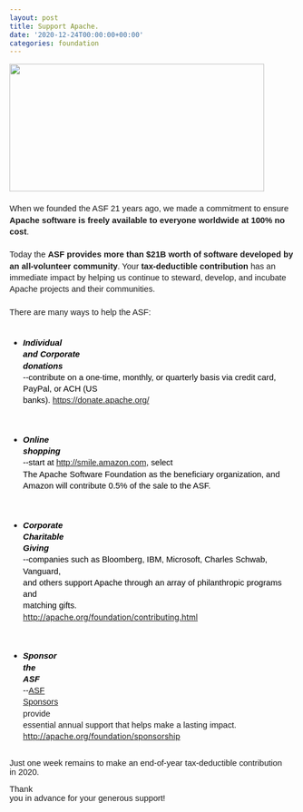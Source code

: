 ```yaml
---
layout: post
title: Support Apache.
date: '2020-12-24T00:00:00+00:00'
categories: foundation
---
```

<p dir="ltr" style="line-height:1.38;margin-top:0pt;margin-bottom:0pt;"><span style="font-size:11pt;font-family:Arial;color:#000000;background-color:transparent;font-weight:400;font-style:normal;font-variant:normal;text-decoration:none;vertical-align:baseline;white-space:pre;white-space:pre-wrap;"><span style="border:none;display:inline-block;overflow:hidden;width:449px;height:225px;"><img src="https://lh6.googleusercontent.com/1YB2t-PxpXFUzVykDX3JNjSA8_gQ1SAlDxlXKchskfAkqbrkFbXgm0efxP_nvlb0RQJMStjUw2AdTrcUK-mMy2NhF5zj1p_C8YvvaPqjQMzFNCDnYRRpYBrNPtG_K97ROzRY9sFp" width="449" height="225" style="margin-left:0px;margin-top:0px;"></span></span></p><p dir="ltr" style="line-height:1.38;margin-top:0pt;margin-bottom:0pt;"><span style="background-color: transparent; font-family: Arial; font-size: 11pt; white-space: pre-wrap;"><br></span></p><p dir="ltr" style="line-height:1.38;margin-top:0pt;margin-bottom:0pt;"><span style="background-color: transparent; font-family: Arial; font-size: 11pt; white-space: pre-wrap;">When we founded the ASF 21 years ago, we made a commitment to ensure <b>Apache software is freely available to everyone worldwide at 100% no cost</b>.&nbsp;</span></p><p dir="ltr" style="line-height:1.38;margin-top:0pt;margin-bottom:0pt;"><span style="background-color: transparent; font-family: Arial; font-size: 11pt; white-space: pre-wrap;"><br></span><span style="background-color: transparent; font-family: Arial; font-size: 11pt; white-space: pre-wrap;">Today the <b>ASF provides more than $21B worth of software developed by an all-volunteer community</b>. Your <b>tax-deductible contribution</b> has an immediate impact by helping us continue to steward, develop, and incubate Apache projects and their communities.&nbsp;</span></p><p dir="ltr" style="line-height:1.38;margin-top:0pt;margin-bottom:0pt;"><span style="background-color: transparent; font-family: Arial; font-size: 11pt; white-space: pre-wrap;"><br></span><span style="background-color: transparent; font-family: Arial; font-size: 11pt; white-space: pre-wrap;">There are many ways to help the ASF:

</span></p><ul><li style="line-height: 1.38; margin-top: 0pt; margin-bottom: 0pt;"><span style="font-size: 11pt; font-family: Arial; color: rgb(0, 0, 0); background-color: transparent; font-variant: normal; text-decoration: none; vertical-align: baseline; white-space: pre-wrap;"><b style=""><i>Individual and Corporate donations</i></b></span><span style="font-size:11pt;font-family:Arial;color:#000000;background-color:transparent;font-weight:400;font-style:normal;font-variant:normal;text-decoration:none;vertical-align:baseline;white-space:pre;white-space:pre-wrap;"> --contribute on a one-time, monthly, or quarterly basis via credit card, PayPal, or ACH (US banks).&nbsp;<a href="https://donate.apache.org/" target="_blank">https://donate.apache.org/</a>

</span></li><li style="line-height: 1.38; margin-top: 0pt; margin-bottom: 0pt;"><span style="font-size: 11pt; font-family: Arial; color: rgb(0, 0, 0); background-color: transparent; font-variant: normal; text-decoration: none; vertical-align: baseline; white-space: pre-wrap;"><b style=""><i>Online shopping</i></b></span><span style="font-size:11pt;font-family:Arial;color:#000000;background-color:transparent;font-weight:400;font-style:normal;font-variant:normal;text-decoration:none;vertical-align:baseline;white-space:pre;white-space:pre-wrap;"> --start at <a href="http://smile.amazon.com" target="_blank">http://smile.amazon.com</a>, select The Apache Software Foundation as the beneficiary organization, and Amazon will contribute 0.5% of the sale to the ASF.

</span></li><li style="line-height: 1.38; margin-top: 0pt; margin-bottom: 0pt;"><span style="font-size: 11pt; font-family: Arial; color: rgb(0, 0, 0); background-color: transparent; font-variant: normal; text-decoration: none; vertical-align: baseline; white-space: pre-wrap;"><b style=""><i>Corporate Charitable Giving</i></b></span><span style="font-size:11pt;font-family:Arial;color:#000000;background-color:transparent;font-weight:400;font-style:normal;font-variant:normal;text-decoration:none;vertical-align:baseline;white-space:pre;white-space:pre-wrap;"> --companies such as Bloomberg, IBM, Microsoft, Charles Schwab, Vanguard, and others support Apache through an array of philanthropic programs and matching gifts. </span><a href="http://apache.org/foundation/contributing.html" target="_blank">http://apache.org/foundation/contributing.html</a><span style="font-size:11pt;font-family:Arial;color:#000000;background-color:transparent;font-weight:400;font-style:normal;font-variant:normal;text-decoration:none;vertical-align:baseline;white-space:pre;white-space:pre-wrap;"><a href="http://apache.org/foundation/contributing.html" target="_blank"></a>

</span></li><li style="line-height: 1.38; margin-top: 0pt; margin-bottom: 0pt;"><span style="font-size: 11pt; font-family: Arial; color: rgb(0, 0, 0); background-color: transparent; font-variant: normal; text-decoration: none; vertical-align: baseline; white-space: pre-wrap;"><b style=""><i>Sponsor the ASF</i></b></span><span style="font-size:11pt;font-family:Arial;color:#000000;background-color:transparent;font-weight:400;font-style:normal;font-variant:normal;text-decoration:none;vertical-align:baseline;white-space:pre;white-space:pre-wrap;"> --<a href="http://apache.org/foundation/thanks" target="_blank">ASF Sponsors</a></span><span style="font-size:11pt;font-family:Arial;color:#000000;background-color:transparent;font-weight:400;font-style:normal;font-variant:normal;text-decoration:none;vertical-align:baseline;white-space:pre;white-space:pre-wrap;"> </span><span style="background-color: transparent; font-size: 11pt; font-family: Arial; font-variant-numeric: normal; font-variant-east-asian: normal; vertical-align: baseline; white-space: pre-wrap;">provide essential annual support that helps make a lasting impact. </span><a href="http://apache.org/foundation/sponsorship" style="background-color: rgb(255, 255, 255);"><span style="font-size: 11pt; font-family: Arial; color: rgb(17, 85, 204); background-color: transparent; font-variant-numeric: normal; font-variant-east-asian: normal; text-decoration-line: underline; text-decoration-skip-ink: none; vertical-align: baseline; white-space: pre-wrap;">http://apache.org/foundation/sponsorship</span></a></li></ul><p><span style="background-color: transparent;">
</span></p><p><span style="background-color: transparent;"><font face="Arial"><span style="font-size: 14.6667px; white-space: pre-wrap;">
Just one week remains to make an end-of-year tax-deductible contribution in 2020. </span></font></span></p><p><span style="background-color: transparent; font-family: Arial; font-size: 11pt; white-space: pre-wrap;">Thank you in advance for your generous support!</span></p>
